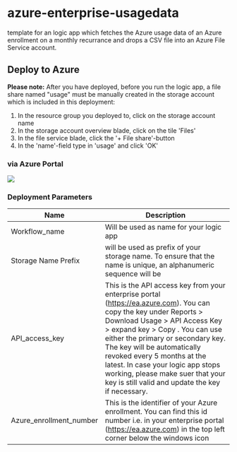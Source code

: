 # azure-enterprise-usagedata
template for an logic app which fetches the Azure usage data of an Azure enrollment on a monthly recurrance and drops a CSV file into an Azure File Service account.

## Deploy to Azure

**Please note:** After you have deployed, before you run the logic app, a file share named "usage" must be manually created in the storage account which is included in this deployment:
1. In the resource group you deployed to, click on the storage account name
2. In the storage account overview blade, click on the tile 'Files'
3. In the file service blade, click the '+ File share'-button
4. In the 'name'-field type in 'usage' and click 'OK'

### via Azure Portal

<a href="https://portal.azure.com/#create/Microsoft.Template/uri/https%3A%2F%2Fraw.githubusercontent.com%2Fsimonschwingel%2Fazure-enterprise-usagedata%2Fmaster%2Ftemplate.json" target="_blank">
    <img src="http://azuredeploy.net/deploybutton.png"/>
</a>

### Deployment Parameters

| Name          | Description                             |
| ------------- | ------------- | 
| Workflow_name | Will be used as name for your logic app |
| Storage Name Prefix | will be used as prefix of your storage name. To ensure that the name is unique, an alphanumeric sequence will be | | appended to the prefix for your final storage account name. |
| API_access_key | This is the API access key from your enterprise portal (https://ea.azure.com). You can copy the key under Reports > Download Usage > API Access Key > expand key > Copy . You can use either the primary or secondary key. The key will be automatically revoked every 5 months at the latest. In case your logic app stops working, please make suer that your key is still valid and update the key if necessary. |
| Azure_enrollment_number | This is the identifier of your Azure enrollment. You can find this id number i.e. in your enterprise portal (https://ea.azure.com) in the top left corner below the windows icon |
